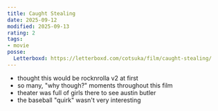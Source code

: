 ```yaml
---
title: Caught Stealing
date: 2025-09-12
modified: 2025-09-13
rating: 2
tags:
- movie
posse:
  Letterboxd: https://letterboxd.com/cotsuka/film/caught-stealing/
---
```


- thought this would be rocknrolla v2 at first
- so many, "why though?" moments throughout this film
- theater was full of girls there to see austin butler
- the baseball "quirk" wasn't very interesting